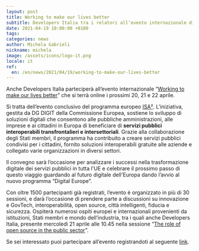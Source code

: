 ```yaml
---
layout: post
title: Working to make our lives better
subtitle: Developers Italia tra i relatori all’evento internazionale di chiusura del programma ISA²
date: 2021-04-19 10:00:00 +0100
tags:
categories: news
author: Michela Gabrieli
nickname: michela
image: /assets/icons/logo-it.png
locale: it
ref:
  en: /en/news/2021/04/19/working-to-make-our-lives-better
---
```


Anche Developers Italia parteciperà all’evento internazionale “[Working to make our lives better](https://digitallpublic.eu/)” che si terrà online i prossimi 20, 21 e 22 aprile.

Si tratta dell’evento conclusivo del programma europeo [ISA²](https://ec.europa.eu/isa2/isa2_en). L’iniziativa, gestita da DG DIGIT della Commissione Europea, sostiene lo sviluppo di soluzioni digitali che consentono alle pubbliche amministrazioni, alle imprese e ai cittadini in Europa di beneficiare di **servizi pubblici interoperabili transfrontalieri e intersettoriali**. Grazie alla collaborazione degli Stati membri, il programma ha contribuito a creare servizi pubblici condivisi per i cittadini, fornito soluzioni interoperabili gratuite alle aziende e collegato varie organizzazioni in diversi settori.

Il convegno sarà l’occasione per analizzare i successi nella trasformazione digitale dei servizi pubblici in tutta l'UE e celebrare il prossimo passo di questo viaggio guardando al futuro digitale dell'Europa dando l’avvio al nuovo programma “Digital Europe”.

Con oltre 1500 partecipanti già registrati, l’evento è organizzato in più di 30 sessioni, e darà l’occasione di prendere parte a discussioni su innovazione e GovTech, interoperabilità, open source, città intelligenti, fiducia e sicurezza. Ospiterà numerosi ospiti europei e internazionali provenienti da istituzioni, Stati membri e mondo dell’industria, tra i quali anche Developers Italia, presente mercoledì 21 aprile alle 10.45 nella sessione “[The role of open source in the public sector](https://digitallpublic.eu/agenda/)”.

Se sei interessato puoi partecipare all’evento registrandoti al seguente [link](https://digitallpublic.app.swapcard.com/event/digitall-public/planning/UGxhbm5pbmdfMzUzNTA3).
